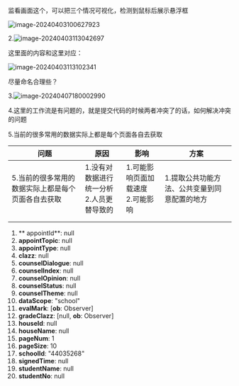 监看画面这个，可以把三个情况可视化，检测到鼠标后展示悬浮框

![image-20240403100627923](D:\axingSpace\tempCompanyTech\assets\image-20240403100627923.png)

2.![image-20240403113042697](D:\axingSpace\tempCompanyTech\assets\image-20240403113042697.png)

这里面的内容和这里对应：

![image-20240403113102341](D:\axingSpace\tempCompanyTech\assets\image-20240403113102341.png)

尽量命名合理些？

3.![image-20240407180002990](D:\axingSpace\tempCompanyTech\assets\image-20240407180002990.png)

4.这里的工作流是有问题的，就是提交代码的时候两者冲突了的话，如何解决冲突的问题

5.当前的很多常用的数据实际上都是每个页面各自去获取

| 问题                                               | 原因                                           | 影响                                   | 方案                                         |
| -------------------------------------------------- | ---------------------------------------------- | -------------------------------------- | -------------------------------------------- |
| 5.当前的很多常用的数据实际上都是每个页面各自去获取 | 1.没有对数据进行统一分析<br />2.人员更替导致的 | 1.可能影响页面加载速度<br />2.可能影响 | 1.提取公共功能方法、公共变量到同意配置的地方 |
|                                                    |                                                |                                        |                                              |
|                                                    |                                                |                                        |                                              |

1. **
   appointId**: null
2. **appointTopic**: null
3. **appointType**: null
4. **clazz**: null
5. **counselDialogue**: null
6. **counselIndex**: null
7. **counselOpinion**: null
8. **counselStatus**: null
9. **counselTheme**: null
10. **dataScope**: "school"
11. **evalMark**: [__ob__: Observer]
12. **gradeClazz**: [null, __ob__: Observer]
13. **houseId**: null
14. **houseName**: null
15. **pageNum**: 1
16. **pageSize**: 10
17. **schoolId**: "44035268"
18. **signedTime**: null
19. **studentName**: null
20. **studentNo**: null
